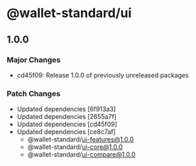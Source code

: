 # @wallet-standard/ui

## 1.0.0

### Major Changes

-   cd45f09: Release 1.0.0 of previously unreleased packages

### Patch Changes

-   Updated dependencies [6f913a3]
-   Updated dependencies [2655a7f]
-   Updated dependencies [cd45f09]
-   Updated dependencies [ce8c7af]
    -   @wallet-standard/ui-features@1.0.0
    -   @wallet-standard/ui-core@1.0.0
    -   @wallet-standard/ui-compare@1.0.0
